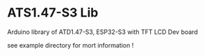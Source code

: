 # ATS1.47-S3 Lib

Arduino library of ATD1.47-S3, ESP32-S3 with TFT LCD Dev board

see example directory for mort information !
